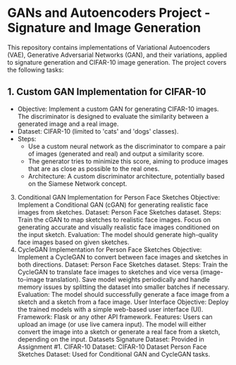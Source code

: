 # GANs and Autoencoders Project - Signature and Image Generation
This repository contains implementations of Variational Autoencoders (VAE), Generative Adversarial Networks (GAN), and their variations, applied to signature generation and CIFAR-10 image generation. The project covers the following tasks:
## 1. Custom GAN Implementation for CIFAR-10
- Objective: Implement a custom GAN for generating CIFAR-10 images. The discriminator is designed to evaluate the similarity between a generated image and a real image.
- Dataset: CIFAR-10 (limited to 'cats' and 'dogs' classes).
- Steps:
  - Use a custom neural network as the discriminator to compare a pair of images (generated and real) and output a similarity score.
  - The generator tries to minimize this score, aiming to produce images that are as close as possible to the real ones.
  - Architecture: A custom discriminator architecture, potentially based on the Siamese Network concept.
3. Conditional GAN Implementation for Person Face Sketches
Objective: Implement a Conditional GAN (cGAN) for generating realistic face images from sketches.
Dataset: Person Face Sketches dataset.
Steps:
Train the cGAN to map sketches to realistic face images.
Focus on generating accurate and visually realistic face images conditioned on the input sketch.
Evaluation: The model should generate high-quality face images based on given sketches.
4. CycleGAN Implementation for Person Face Sketches
Objective: Implement a CycleGAN to convert between face images and sketches in both directions.
Dataset: Person Face Sketches dataset.
Steps:
Train the CycleGAN to translate face images to sketches and vice versa (image-to-image translation).
Save model weights periodically and handle memory issues by splitting the dataset into smaller batches if necessary.
Evaluation: The model should successfully generate a face image from a sketch and a sketch from a face image.
User Interface
Objective: Deploy the trained models with a simple web-based user interface (UI).
Framework: Flask or any other API framework.
Features:
Users can upload an image (or use live camera input).
The model will either convert the image into a sketch or generate a real face from a sketch, depending on the input.
Datasets
Signature Dataset: Provided in Assignment #1.
CIFAR-10 Dataset: CIFAR-10 Dataset
Person Face Sketches Dataset: Used for Conditional GAN and CycleGAN tasks.

